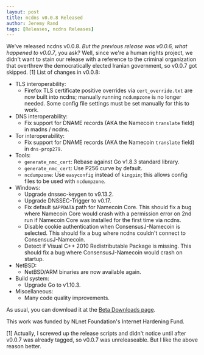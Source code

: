 ```yaml
---
layout: post
title: ncdns v0.0.8 Released
author: Jeremy Rand
tags: [Releases, ncdns Releases]
---
```


We've released ncdns v0.0.8.  *But the previous release was v0.0.6, what happened to v0.0.7*, you ask?  Well, since we're a human rights project, we didn't want to stain our release with a reference to the criminal organization that overthrew the democratically elected Iranian government, so v0.0.7 got skipped.  [1]  List of changes in v0.0.8:

* TLS interoperability:
    - Firefox TLS certificate positive overrides via `cert_override.txt` are now built into ncdns; manually running `ncdumpzone` is no longer needed.  Some config file settings must be set manually for this to work.
* DNS interoperability:
    - Fix support for DNAME records (AKA the Namecoin `translate` field) in madns / ncdns.
* Tor interoperability:
    - Fix support for DNAME records (AKA the Namecoin `translate` field) in `dns-prop279`.
* Tools:
    - `generate_nmc_cert`: Rebase against Go v1.8.3 standard library.
    - `generate_nmc_cert`: Use P256 curve by default.
    - `ncdumpzone`: Use `easyconfig` instead of `kingpin`; this allows config files to be used with `ncdumpzone`.
* Windows:
    - Upgrade dnssec-keygen to v9.13.2.
    - Upgrade DNSSEC-Trigger to v0.17.
    - Fix default `$APPDATA` path for Namecoin Core.  This should fix a bug where Namecoin Core would crash with a permission error on 2nd run if Namecoin Core was installed for the first time via ncdns.
    - Disable cookie authentication when ConsensusJ-Namecoin is selected.  This should fix a bug where ncdns couldn't connect to ConsensusJ-Namecoin.
    - Detect if Visual C++ 2010 Redistributable Package is missing.  This should fix a bug where ConsensusJ-Namecoin would crash on startup.
* NetBSD:
    - NetBSD/ARM binaries are now available again.
* Build system:
    - Upgrade Go to v1.10.3.
* Miscellaneous:
    - Many code quality improvements.

As usual, you can download it at the [Beta Downloads page]({{site.baseurl}}download/betas/#ncdns).

This work was funded by NLnet Foundation's Internet Hardening Fund.

[1] Actually, I screwed up the release scripts and didn't notice until after v0.0.7 was already tagged, so v0.0.7 was unreleaseable.  But I like the above reason better.
